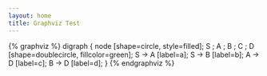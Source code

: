 ```yaml
---
layout: home
title: Graphviz Test
---
```


{% graphviz %}
digraph {
  node [shape=circle, style=filled];
  S ;
  A ;
  B ;
  C ;
  D [shape=doublecircle, fillcolor=green];
  S -> A [label=a];
  S -> B [label=b];
  A -> D [label=c];
  B -> D [label=d];
}
{% endgraphviz %}

